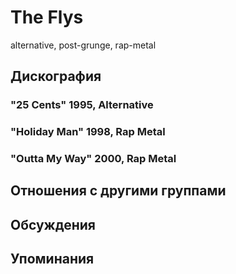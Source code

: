 # The Flys

alternative, post-grunge, rap-metal

## Дискография

### "25 Cents" 1995, Alternative



### "Holiday Man" 1998, Rap Metal



### "Outta My Way" 2000, Rap Metal




## Отношения с другими группами


## Обсуждения


## Упоминания

